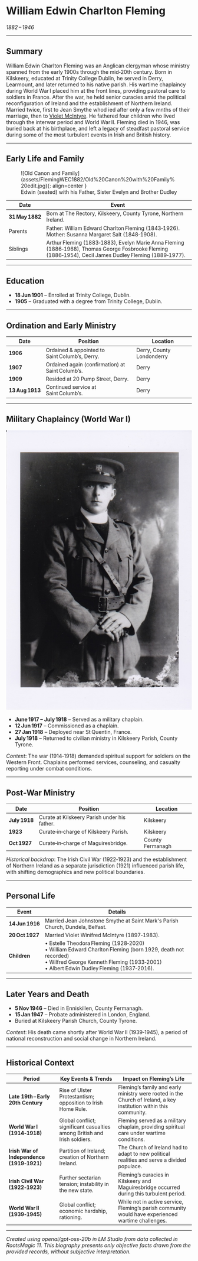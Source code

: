 # William Edwin Charlton Fleming  
*1882 – 1946*  

---

## Summary

William Edwin Charlton Fleming was an Anglican clergyman whose ministry spanned from the early 1900s through the mid‑20th century. Born in Kilskeery, educated at Trinity College Dublin, he served in Derry, Learmount, and later returned to his native parish. His wartime chaplaincy during World War I placed him at the front lines, providing pastoral care to soldiers in France. After the war, he held senior curacies amid the political reconfiguration of Ireland and the establishment of Northern Ireland. Married twice, first to Jean Smythe whod ied after only a few mnths of their marriage, then to [Violet McIntyre](McIntyreVW1897.md). He fathered four children who lived through the interwar period and World War II. Fleming died in 1946, was buried back at his birthplace, and left a legacy of steadfast pastoral service during some of the most turbulent events in Irish and British history.

---

## Early Life and Family

<figure markdown="span">
  ![Old Canon and Family](assets/FlemingWEC1882/Old%20Canon%20with%20Family%20edit.jpg){: align=center }
  <figcaption>Edwin (seated) with his Father, Sister Evelyn and Brother Dudley</figcaption>
</figure>


| Date | Event |
|------|-------|
| **31 May 1882** | Born at The Rectory, Kilskeery, County Tyrone, Northern Ireland. |
| Parents | Father: William Edward Charlton Fleming (1843‑1926).<br>Mother: Susanna Margaret Salt (1848‑1908). |
| Siblings | Arthur Fleming (1883‑1883), Evelyn Marie Anna Fleming (1886‑1968), Thomas George Fosbrooke Fleming (1886‑1954), Cecil James Dudley Fleming (1889‑1977). |

---

## Education

- **18 Jun 1901** – Enrolled at Trinity College, Dublin.  
- **1905** – Graduated with a degree from Trinity College, Dublin.

---

## Ordination and Early Ministry

| Date | Position | Location |
|------|----------|----------|
| **1906** | Ordained & appointed to Saint Columb’s, Derry. | Derry, County Londonderry |
| **1907** | Ordained again (confirmation) at Saint Columb’s. | Derry |
| **1909** | Resided at 20 Pump Street, Derry. | Derry |
| **13 Aug 1913** | Continued service at Saint Columb’s. | Derry |

---

## Military Chaplaincy (World War I)

![Chaplain](assets/FlemingWEC1882/Fleming,%20William%20Edwin%20Charlton%201882-1946%201917%20in%20uniform%20copy.jpg)

- **June 1917 – July 1918** – Served as a military chaplain.  
- **12 Jun 1917** – Commissioned as a chaplain.  
- **27 Jan 1918** – Deployed near St Quentin, France.  
- **July 1918** – Returned to civilian ministry in Kilskeery Parish, County Tyrone.

*Context*: The war (1914‑1918) demanded spiritual support for soldiers on the Western Front. Chaplains performed services, counseling, and casualty reporting under combat conditions.

---

## Post‑War Ministry

| Date | Position | Location |
|------|----------|----------|
| **July 1918** | Curate at Kilskeery Parish under his father. | Kilskeery |
| **1923** | Curate‑in‑charge of Kilskeery Parish. | Kilskeery |
| **Oct 1927** | Curate‑in‑charge of Maguiresbridge. | County Fermanagh |

*Historical backdrop*: The Irish Civil War (1922‑1923) and the establishment of Northern Ireland as a separate jurisdiction (1921) influenced parish life, with shifting demographics and new political boundaries.

---

## Personal Life

| Event | Details |
|-------|---------|
| **14 Jun 1916** | Married Jean Johnstone Smythe at Saint Mark's Parish Church, Dundela, Belfast. |
| **20 Oct 1927** | Married Violet Winifred McIntyre (1897‑1983). |
| **Children** | • Estelle Theodora Fleming (1928‑2020)  <br>• William Edward Charlton Fleming (born 1929, death not recorded)  <br>• Wilfred George Kenneth Fleming (1933‑2001)  <br>• Albert Edwin Dudley Fleming (1937‑2016). |

---

## Later Years and Death

- **5 Nov 1946** – Died in Enniskillen, County Fermanagh.  
- **15 Jan 1947** – Probate administered in London, England.  
- Buried at Kilskeery Parish Church, County Tyrone.

*Context*: His death came shortly after World War II (1939‑1945), a period of national reconstruction and social change in Northern Ireland.

---

## Historical Context

| Period | Key Events & Trends | Impact on Fleming’s Life |
|--------|---------------------|--------------------------|
| **Late 19th – Early 20th Century** | Rise of Ulster Protestantism; opposition to Irish Home Rule. | Fleming’s family and early ministry were rooted in the Church of Ireland, a key institution within this community. |
| **World War I (1914‑1918)** | Global conflict; significant casualties among British and Irish soldiers. | Fleming served as a military chaplain, providing spiritual care under wartime conditions. |
| **Irish War of Independence (1919‑1921)** | Partition of Ireland; creation of Northern Ireland. | The Church of Ireland had to adapt to new political realities and serve a divided populace. |
| **Irish Civil War (1922‑1923)** | Further sectarian tension; instability in the new state. | Fleming’s curacies in Kilskeery and Maguiresbridge occurred during this turbulent period. |
| **World War II (1939‑1945)** | Global conflict; economic hardship, rationing. | While not in active service, Fleming’s parish community would have experienced wartime challenges. |

---



*Created using openai/gpt-oss-20b in LM Studio from data collected in RootsMagic 11. 
This biography presents only objective facts drawn from the provided records, without subjective interpretation.*